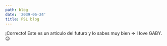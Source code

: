 ```yaml
---
path: blog
date: '2039-06-24'
title: PSL blog
---
```


¡Correcto! Este es un artículo del futuro y lo sabes muy bien => I love GABY. 😉
